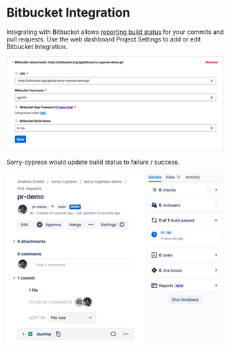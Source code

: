 # Bitbucket Integration

Integrating with Bitbucket allows [reporting build status](https://developer.atlassian.com/server/bitbucket/how-tos/updating-build-status-for-commits/) for your commits and pull requests. Use the web dashboard Project Settings to add or edit Bitbucket Integration.

![Example of Bitbucket Integration](../.gitbook/assets/screen-shot-2021-03-11-at-11.14.37-pm.png)

Sorry-cypress would update build status to failure / success.

![](../.gitbook/assets/screen-shot-2021-03-11-at-11.16.28-pm.png)

